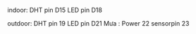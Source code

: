 indoor:
DHT pin D15
LED pin D18

outdoor:
DHT pin 19
LED pin D21
Mưa :   Power 22
	      sensorpin 23
